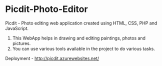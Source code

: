 # Picdit-Photo-Editor

Picdit - Photo editing web application created using HTML, CSS, PHP and JavaScript. 
1. This WebApp helps in drawing and editing paintings, photos and pictures. 
2. You can use various tools available in the project to do various tasks.

Deployment - http://picdit.azurewebsites.net/
